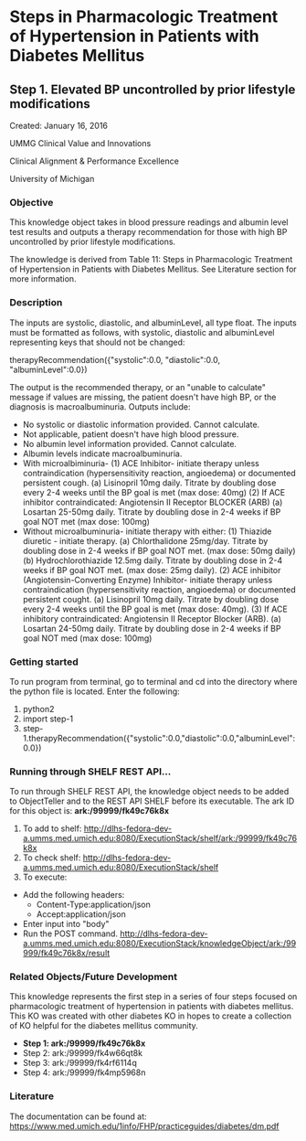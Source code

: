 # Steps in Pharmacologic Treatment of Hypertension in Patients with Diabetes Mellitus
## Step 1. Elevated BP uncontrolled by prior lifestyle modifications
Created: January 16, 2016

UMMG Clinical Value and Innovations

Clinical Alignment & Performance Excellence

University of Michigan

### Objective
This knowledge object takes in blood pressure readings and albumin level test results and outputs a therapy recommendation for those with high BP uncontrolled by prior lifestyle modifications.

The knowledge is derived from Table 11: Steps in Pharmacologic Treatment of Hypertension in Patients with Diabetes Mellitus. See Literature section for more information.

### Description
The inputs are systolic, diastolic, and albuminLevel, all type float. The inputs must be formatted as follows, with systolic, diastolic and albuminLevel representing keys that should not be changed:

therapyRecommendation({"systolic":0.0,
                      "diastolic":0.0,
                      "albuminLevel":0.0})


The output is the recommended therapy, or an "unable to calculate" message if values are missing, the patient doesn't have high BP, or the diagnosis is macroalbuminuria. Outputs include:
- No systolic or diastolic information provided. Cannot calculate.
- Not applicable, patient doesn't have high blood pressure.
- No albumin level information provided. Cannot calculate.
- Albumin levels indicate macroalbuminuria.
- With microalbiminuria-
(1) ACE Inhibitor- initiate therapy unless contraindication (hypersensitivity reaction, angioedema) or documented persistent cough.
(a) Lisinopril 10mg daily. Titrate by doubling dose every 2-4 weeks until the BP goal is met (max dose: 40mg)
(2) If ACE inhibitor contraindicated: Angiotensin II Receptor BLOCKER (ARB)
(a) Losartan 25-50mg daily. Titrate by doubling dose in 2-4 weeks if BP goal NOT met (max dose: 100mg)
- Without microalbuminuria-
initiate therapy with either:
(1) Thiazide diuretic - initiate therapy.
(a) Chlorthalidone 25mg/day. Titrate by doubling dose in 2-4 weeks if BP goal NOT met. (max dose: 50mg daily)
(b) Hydrochlorothiazide 12.5mg daily. Titrate by doubling dose in 2-4 weeks if BP goal NOT met. (max dose: 25mg daily).
(2) ACE inhibitor (Angiotensin-Converting Enzyme) Inhibitor- initiate therapy unless contraindication (hypersensitivity reaction, angioedema) or documented persistent cought.
(a) Lisinopril 10mg daily. Titrate by doubling dose every 2-4 weeks until the BP goal is met (max dose: 40mg).
(3) If ACE inhibitory contraindicated: Angiotensin II Receptor Blocker (ARB).
(a) Losartan 24-50mg daily. Titrate by doubling dose in 2-4 weeks if BP goal NOT med (max dose: 100mg)

### Getting started
  To run program from terminal, go to terminal and cd into the directory where the python file is located. Enter the following:
  1. python2
  2. import step-1
  3. step-1.therapyRecommendation({"systolic":0.0,"diastolic":0.0,"albuminLevel":0.0})

### Running through SHELF REST API...
To run through SHELF REST API, the knowledge object needs to be added to ObjectTeller and to the REST API SHELF before its executable.
The ark ID for this object is: **ark:/99999/fk49c76k8x**

1. To add to shelf: http://dlhs-fedora-dev-a.umms.med.umich.edu:8080/ExecutionStack/shelf/ark:/99999/fk49c76k8x
2. To check shelf: http://dlhs-fedora-dev-a.umms.med.umich.edu:8080/ExecutionStack/shelf
3. To execute:
  - Add the following headers:
    - Content-Type:application/json
    - Accept:application/json
  - Enter input into "body"
  - Run the POST command. http://dlhs-fedora-dev-a.umms.med.umich.edu:8080/ExecutionStack/knowledgeObject/ark:/99999/fk49c76k8x/result

### Related Objects/Future Development
This knowledge represents the first step in a series of four steps focused on pharmacologic treatment of hypertension in patients with diabetes mellitus. This KO was created with other diabetes KO in hopes to create a collection of KO helpful for the diabetes mellitus community.

- **Step 1: ark:/99999/fk49c76k8x**
- Step 2: ark:/99999/fk4w66qt8k
- Step 3: ark:/99999/fk4rf6114q
- Step 4: ark:/99999/fk4mp5968n

### Literature
The documentation can be found at: https://www.med.umich.edu/1info/FHP/practiceguides/diabetes/dm.pdf
